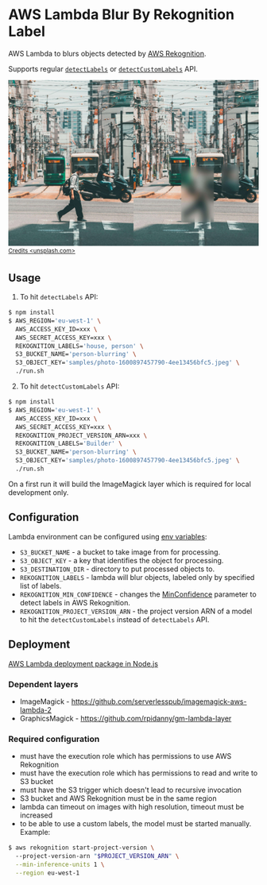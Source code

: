 # AWS Lambda Blur By Rekognition Label

AWS Lambda to blurs objects detected by [AWS Rekognition](https://aws.amazon.com/rekognition/).

Supports regular [`detectLabels`](https://docs.aws.amazon.com/rekognition/latest/dg/API_DetectLabels.html)
or [`detectCustomLabels`](https://docs.aws.amazon.com/rekognition/latest/dg/API_DetectCustomLabels.html) API.

![](https://github.com/veelenga/aws-lambda-blur-by-rekognition-label/blob/master/assets/demo.jpeg)
<sup>
 [Credits <unsplash.com>](https://unsplash.com/photos/_dR2NANY4o)
</sup>

## Usage

1. To hit `detectLabels` API:

``` sh
$ npm install
$ AWS_REGION='eu-west-1' \
  AWS_ACCESS_KEY_ID=xxx \
  AWS_SECRET_ACCESS_KEY=xxx \
  REKOGNITION_LABELS='house, person' \
  S3_BUCKET_NAME='person-blurring' \
  S3_OBJECT_KEY='samples/photo-1600897457790-4ee13456bfc5.jpeg' \
  ./run.sh
```

2. To hit `detectCustomLabels` API:

``` sh
$ npm install
$ AWS_REGION='eu-west-1' \
  AWS_ACCESS_KEY_ID=xxx \
  AWS_SECRET_ACCESS_KEY=xxx \
  REKOGNITION_PROJECT_VERSION_ARN=xxx \
  REKOGNITION_LABELS='Builder' \
  S3_BUCKET_NAME='person-blurring' \
  S3_OBJECT_KEY='samples/photo-1600897457790-4ee13456bfc5.jpeg' \
  ./run.sh
```


On a first run it will build the ImageMagick layer which is required for local development only.

## Configuration

Lambda environment can be configured using [env variables](https://docs.aws.amazon.com/lambda/latest/dg/configuration-envvars.html):

* `S3_BUCKET_NAME` - a bucket to take image from for processing.
* `S3_OBJECT_KEY` - a key that identifies the object for processing.
* `S3_DESTINATION_DIR` - directory to put processed objects to.
* `REKOGNITION_LABELS` - lambda will blur objects, labeled only by specified list of labels.
* `REKOGNITION_MIN_CONFIDENCE` - changes the [MinConfidence](https://docs.aws.amazon.com/rekognition/latest/dg/API_DetectLabels.html#API_DetectLabels_RequestSyntax) parameter to detect labels in AWS Rekognition.
* `REKOGNITION_PROJECT_VERSION_ARN` - the project version ARN of a model to hit the `detectCustomLabels` instead of `detectLabels` API.

## Deployment

[AWS Lambda deployment package in Node.js](https://docs.aws.amazon.com/lambda/latest/dg/nodejs-package.html)

### Dependent layers

 * ImageMagick - https://github.com/serverlesspub/imagemagick-aws-lambda-2
 * GraphicsMagick - https://github.com/rpidanny/gm-lambda-layer

### Required configuration

* must have the execution role which has permissions to use AWS Rekognition
* must have the execution role which has permissions to read and write to S3 bucket
* must have the S3 trigger which doesn't lead to recursive invocation
* S3 bucket and AWS Rekognition must be in the same region
* lambda can timeout on images with high resolution, timeout must be increased
* to be able to use a custom labels, the model must be started manually. Example:

``` sh
$ aws rekognition start-project-version \                                                                                                                                                                       ⏎ ✹
  --project-version-arn "$PROJECT_VERSION_ARN" \
  --min-inference-units 1 \
  --region eu-west-1
```

